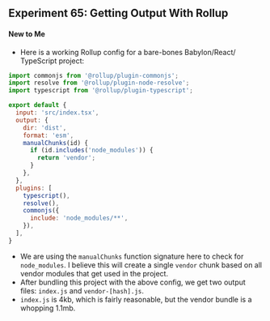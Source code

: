 ## Experiment 65: Getting Output With Rollup

#### New to Me
- Here is a working Rollup config for a bare-bones Babylon/React/ TypeScript project:
```js
import commonjs from '@rollup/plugin-commonjs';
import resolve from '@rollup/plugin-node-resolve';
import typescript from '@rollup/plugin-typescript';

export default {
  input: 'src/index.tsx',
  output: {
    dir: 'dist',
    format: 'esm',
    manualChunks(id) {
      if (id.includes('node_modules')) {
        return 'vendor';
      }
    },
  },
  plugins: [
    typescript(),
    resolve(),
    commonjs({
      include: 'node_modules/**',
    }),
  ],
}
```
- We are using the `manualChunks` function signature here to check for `node_modules`. I believe this will create a single `vendor` chunk based on all vendor modules that get used in the project.
- After bundling this project with the above config, we get two output files: `index.js` and `vendor-[hash].js`.
- `index.js` is 4kb, which is fairly reasonable, but the vendor bundle is a whopping 1.1mb.